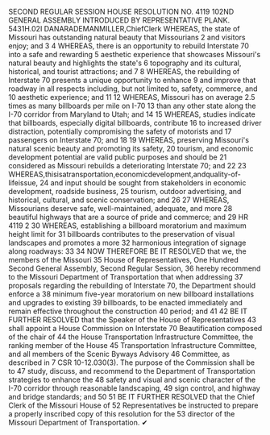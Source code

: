 SECOND REGULAR SESSION
HOUSE RESOLUTION NO. 4119
102ND GENERAL ASSEMBLY
INTRODUCED BY REPRESENTATIVE PLANK.
5431H.02I DANARADEMANMILLER,ChiefClerk
WHEREAS, the state of Missouri has outstanding natural beauty that Missourians
2 and visitors enjoy; and
3
4 WHEREAS, there is an opportunity to rebuild Interstate 70 into a safe and rewarding
5 aesthetic experience that showcases Missouri's natural beauty and highlights the state's
6 topography and its cultural, historical, and tourist attractions; and
7
8 WHEREAS, the rebuilding of Interstate 70 presents a unique opportunity to enhance
9 and improve that roadway in all respects including, but not limited to, safety, commerce, and
10 aesthetic experience; and
11
12 WHEREAS, Missouri has on average 2.5 times as many billboards per mile on I-70
13 than any other state along the I-70 corridor from Maryland to Utah; and
14
15 WHEREAS, studies indicate that billboards, especially digital billboards, contribute
16 to increased driver distraction, potentially compromising the safety of motorists and
17 passengers on Interstate 70; and
18
19 WHEREAS, preserving Missouri's natural scenic beauty and promoting its safety,
20 tourism, and economic development potential are valid public purposes and should be
21 considered as Missouri rebuilds a deteriorating Interstate 70; and
22
23 WHEREAS,thisisatransportation,economicdevelopment,andquality-of-lifeissue,
24 and input should be sought from stakeholders in economic development, roadside business,
25 tourism, outdoor advertising, and historical, cultural, and scenic conservation; and
26
27 WHEREAS, Missourians deserve safe, well-maintained, adequate, and more
28 beautiful highways that are a source of pride and commerce; and
29
HR 4119 2
30 WHEREAS, establishing a billboard moratorium and maximum height limit for
31 billboards contributes to the preservation of visual landscapes and promotes a more
32 harmonious integration of signage along roadways:
33
34 NOW THEREFORE BE IT RESOLVED that we, the members of the Missouri
35 House of Representatives, One Hundred Second General Assembly, Second Regular Session,
36 hereby recommend to the Missouri Department of Transportation that when addressing
37 proposals regarding the rebuilding of Interstate 70, the Department should enforce a
38 minimum five-year moratorium on new billboard installations and upgrades to existing
39 billboards, to be enacted immediately and remain effective throughout the construction
40 period; and
41
42 BE IT FURTHER RESOLVED that the Speaker of the House of Representatives
43 shall appoint a House Commission on Interstate 70 Beautification composed of the chair of
44 the House Transportation Infrastructure Committee, the ranking member of the House
45 Transportation Infrastructure Committee, and all members of the Scenic Byways Advisory
46 Committee, as described in 7 CSR 10-12.030(3). The purpose of the Commission shall be to
47 study, discuss, and recommend to the Department of Transportation strategies to enhance the
48 safety and visual and scenic character of the I-70 corridor through reasonable landscaping,
49 sign control, and highway and bridge standards; and
50
51 BE IT FURTHER RESOLVED that the Chief Clerk of the Missouri House of
52 Representatives be instructed to prepare a properly inscribed copy of this resolution for the
53 director of the Missouri Department of Transportation.
✔